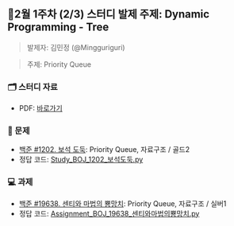 ## 🚀2월 1주차 (2/3) 스터디 발제 주제: Dynamic Programming - Tree
> 발제자: 김민정 (@Mingguriguri)

> 주제: Priority Queue
### 🗂️ 스터디 자료
- PDF: [바로가기
](./Study_BOJ_1202.pdf)

### 📖 문제
- [백준 #1202. 보석 도둑](https://www.acmicpc.net/problem/1202): Priority Queue, 자료구조 / 골드2
- 정답 코드: [Study_BOJ_1202_보석도둑.py](./Study_BOJ_1202_보석도둑.py)

### 💻 과제
- [백준 #19638. 센티와 마법의 뿅망치](https://www.acmicpc.net/problem/19638):  Priority Queue, 자료구조 / 실버1
- 정답 코드: [Assignment_BOJ_19638_센티와마법의뿅망치.py](./Assignment_BOJ_19638_센티와마법의뿅망치.py)
